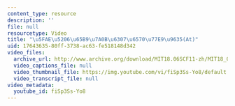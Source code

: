 ```yaml
---
content_type: resource
description: ''
file: null
resourcetype: Video
title: "\u5FAE\u5206\u65B9\u7A0B\u6307\u6570\u77E9\u9635(At)"
uid: 17643635-80ff-3738-ac63-fe518148d342
video_files:
  archive_url: http://www.archive.org/download/MIT18.06SCF11-zh/MIT18_06SC_110531_L2_zh-hans-cmn_300k.mp4
  video_captions_file: null
  video_thumbnail_file: https://img.youtube.com/vi/fiSp3Ss-Yo8/default.jpg
  video_transcript_file: null
video_metadata:
  youtube_id: fiSp3Ss-Yo8
---
```


